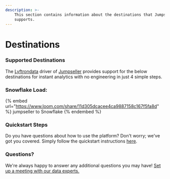 ```yaml
---
description: >-
    This section contains information about the destinations that Jumpseller
    supports.
---
```


# Destinations

### Supported Destinations

The [Lyftrondata](https://www.lyftrondata.com/) driver of [Jumpseller](https://www.lyftrondata.com/integration/jumpseller/) provides support for the below destinations for instant analytics with no engineering in just 4 simple steps.

### Snowflake Load:

{% embed url="https://www.loom.com/share/11d305dcacee4ca9887158c167f5fa8d" %}
jumpseller to Snowflake
{% endembed %}

### Quickstart Steps

Do you have questions about how to use the platform? Don't worry; we've got you covered. Simply follow the quickstart instructions [here](../../../quickstart-steps.md).

### Questions? <a href="#questions" id="questions"></a>

We're always happy to answer any additional questions you may have! [Set up a meeting with our data experts.](https://www.lyftrondata.com/book-a-meeting/)
